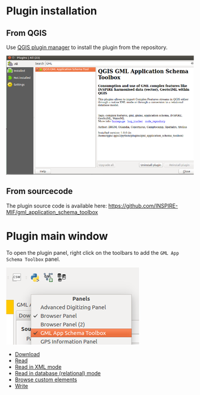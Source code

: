 # Plugin installation

## From QGIS

Use [QGIS plugin manager](http://docs.qgis.org/2.14/en/docs/training_manual/qgis_plugins/fetching_plugins.html) to install the plugin from the repository.


![Plugin manager](img/install-plugin.png)


## From sourcecode

The plugin source code is available here: https://github.com/INSPIRE-MIF/gml_application_schema_toolbox


# Plugin main window

To open the plugin panel, right click on the toolbars to add the ```GML App Schema Toolbox``` panel.

![Enable toolbar](img/overview-toolbar.png)



* [Download](DOWNLOAD.md)
* [Read](READ.md)
 * [Read in XML mode](READ-XML-MODE.md)
 * [Read in database (relational) mode](READ-DB-MODE.md)
 * [Browse custom elements](READ-CUSTOM.md)
* [Write](WRITE-FROM-DB.md)

